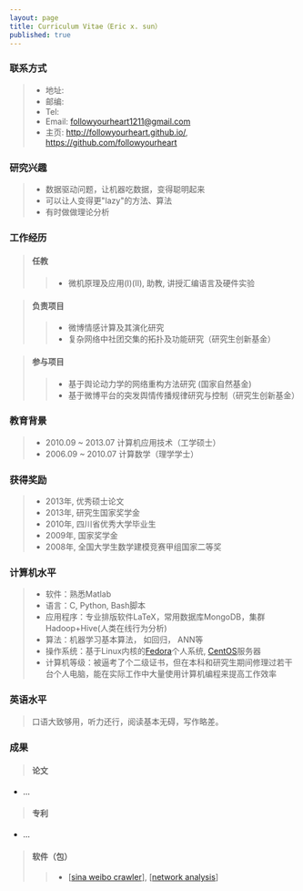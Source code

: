 ```yaml
---
layout: page
title: Curriculum Vitae（Eric x. sun）
published: true
---
```


### 联系方式

> - 地址:
> - 邮编:
> - Tel: 
> - Email: followyourheart1211@gmail.com
> - 主页: <http://followyourheart.github.io/>, <https://github.com/followyourheart>


### 研究兴趣

> - 数据驱动问题，让机器吃数据，变得聪明起来
> - 可以让人变得更"lazy"的方法、算法
> - 有时做做理论分析


### 工作经历
> #### 任教
>> - 微机原理及应用(I)(II), 助教, 讲授汇编语言及硬件实验


> #### 负责项目
>> - 微博情感计算及其演化研究
>> - 复杂网络中社团交集的拓扑及功能研究（研究生创新基金）


> #### 参与项目
>> - 基于舆论动力学的网络重构方法研究 (国家自然基金)
>> - 基于微博平台的突发舆情传播规律研究与控制（研究生创新基金）

### 教育背景

> - 2010.09 ~ 2013.07 计算机应用技术（工学硕士）
> - 2006.09 ~ 2010.07 计算数学（理学学士）


### 获得奖励

> - 2013年, 优秀硕士论文
> - 2013年, 研究生国家奖学金
> - 2010年, 四川省优秀大学毕业生
> - 2009年, 国家奖学金
> - 2008年, 全国大学生数学建模竞赛甲组国家二等奖


### 计算机水平
> - 软件：熟悉Matlab
> - 语言：C, Python, Bash脚本
> - 应用程序：专业排版软件LaTeX，常用数据库MongoDB，集群Hadoop+Hive(人类在线行为分析)
> - 算法：机器学习基本算法， 如回归， ANN等
> - 操作系统：基于Linux内核的[Fedora](http://fedoraproject.org/)个人系统, [CentOS](http://www.centos.org/)服务器
> - 计算机等级：被逼考了个二级证书，但在本科和研究生期间修理过若干台个人电脑，能在实际工作中大量使用计算机编程来提高工作效率


### 英语水平

> 口语大致够用，听力还行，阅读基本无碍，写作略差。


### 成果

> #### 论文
- ...

> #### 专利
- ...

> #### 软件（包）
>> - [[sina weibo crawler](https://github.com/followyourheart/sina-weibo-crawler)], [[network analysis](https://github.com/followyourheart/Network-Analysis)]
